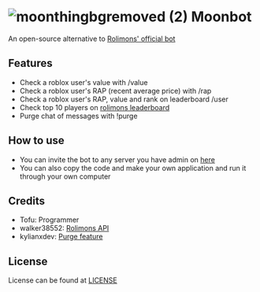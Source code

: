 # ![moonthingbgremoved (2)](https://github.com/Tofu42O/rolimonsbot/assets/153694969/27572d71-6af5-4ec5-ae58-8549841313a5) Moonbot 
An open-source alternative to [Rolimons' official bot](https://www.rolimons.com/discordbots)

## Features
- Check a roblox user's value with /value
- Check a roblox user's RAP (recent average price) with /rap
- Check a roblox user's RAP, value and rank on leaderboard /user
- Check top 10 players on [rolimons leaderboard](https://www.rolimons.com/leaderboard)
- Purge chat of messages with !purge

## How to use
- You can invite the bot to any server you have admin on [here](https://discord.com/oauth2/authorize?client_id=1191842586520989818&permissions=8&scope=bot)
- You can also copy the code and make your own application and run it through your own computer

## Credits
- Tofu: Programmer
- walker38552: [Rolimons API](https://pypi.org/project/rolimons/)
- kylianxdev:  [Purge feature](https://github.com/kylianxdev/discord-purgemessages)

## License
License can be found at [LICENSE](LICENSE)
